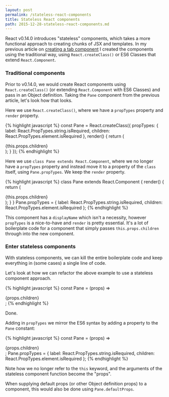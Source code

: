 ```yaml
---
layout: post
permalink: /stateless-react-components
title: Stateless React components
path: 2015-12-28-stateless-react-components.md
---
```


React v0.14.0 introduces "stateless" components, which takes a more functional approach to creating chunks of JSX and templates. In my previous article on [creating a tab component](/creating-a-tabs-component-with-react) I created the components using the traditional way, using `React.createClass()` or ES6 Classes that extend `React.Component`.

### Traditional components

Prior to v0.14.0, we would create React components using `React.createClass()` (or extending `React.Component` with ES6 Classes) and pass in an Object definition. Taking the `Pane` component from the previous article, let's look how that looks.

Here we use `React.createClass()`, where we have a `propTypes` property and `render` property.

{% highlight javascript %}
const Pane = React.createClass({
  propTypes: {
    label: React.PropTypes.string.isRequired,
    children: React.PropTypes.element.isRequired
  },
  render() {
    return (
      <div>
        {this.props.children}
      </div>
    );
  }
});
{% endhighlight %}

Here we use `class Pane extends React.Component`, where we no longer have a `propTypes` property and instead move it to a property of the `class` itself, using `Pane.propTypes`. We keep the `render` property.

{% highlight javascript %}
class Pane extends React.Component {
  render() {
    return (
      <div>
        {this.props.children}
      </div>
    );
  }
}
Pane.propTypes = {
  label: React.PropTypes.string.isRequired,
  children: React.PropTypes.element.isRequired
};
{% endhighlight %}

This component has a `displayName` which isn't a necessity, however `propTypes` is a nice-to-have and `render` is pretty essential. It's a lot of boilerplate code for a component that simply passes `this.props.children` through into the new component.

### Enter stateless components

With stateless components, we can kill the entire boilerplate code and keep everything in (some cases) a single line of code.

Let's look at how we can refactor the above example to use a stateless component approach.

{% highlight javascript %}
const Pane = (props) => <div>{props.children}</div>;
{% endhighlight %}

Done.

Adding in `propTypes` we mirror the ES6 syntax by adding a property to the `Pane` constant:

{% highlight javascript %}
const Pane = (props) => <div>{props.children}</div>;
Pane.propTypes = {
  label: React.PropTypes.string.isRequired,
  children: React.PropTypes.element.isRequired
};
{% endhighlight %}

Note how we no longer refer to the `this` keyword, and the arguments of the stateless component function become the "props".

When supplying default props (or other Object definition props) to a component, this would also be done using `Pane.defaultProps`.
